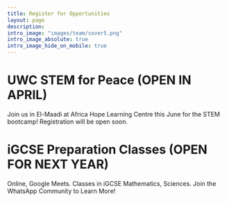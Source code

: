```yaml
---
title: Register for Opportunities
layout: page
description: 
intro_image: "images/team/cover5.png"
intro_image_absolute: true
intro_image_hide_on_mobile: true
---
```


# UWC STEM for Peace (OPEN IN APRIL)
Join us in El-Maadi at Africa Hope Learning Centre this June for the STEM bootcamp! Registration will be open soon.

# iGCSE Preparation Classes (OPEN FOR NEXT YEAR)
Online, Google Meets. Classes in iGCSE Mathematics, Sciences. Join the WhatsApp Community to Learn More!
